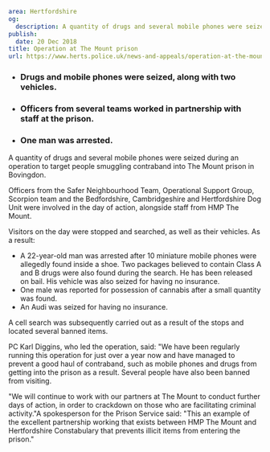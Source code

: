 ```yaml
area: Hertfordshire
og:
  description: A quantity of drugs and several mobile phones were seized during an operation to target people smuggling contraband into The Mount prison in Bovingdon.
publish:
  date: 20 Dec 2018
title: Operation at The Mount prison
url: https://www.herts.police.uk/news-and-appeals/operation-at-the-mount-prison-2271d
```

* ### Drugs and mobile phones were seized, along with two vehicles.

 * ### Officers from several teams worked in partnership with staff at the prison.

 * ### One man was arrested.

A quantity of drugs and several mobile phones were seized during an operation to target people smuggling contraband into The Mount prison in Bovingdon.

Officers from the Safer Neighbourhood Team, Operational Support Group, Scorpion team and the Bedfordshire, Cambridgeshire and Hertfordshire Dog Unit were involved in the day of action, alongside staff from HMP The Mount.

Visitors on the day were stopped and searched, as well as their vehicles. As a result:

 * A 22-year-old man was arrested after 10 miniature mobile phones were allegedly found inside a shoe. Two packages believed to contain Class A and B drugs were also found during the search.
He has been released on bail.
His vehicle was also seized for having no insurance.
 * One male was reported for possession of cannabis after a small quantity was found.
 * An Audi was seized for having no insurance.

A cell search was subsequently carried out as a result of the stops and located several banned items.

PC Karl Diggins, who led the operation, said: "We have been regularly running this operation for just over a year now and have managed to prevent a good haul of contraband, such as mobile phones and drugs from getting into the prison as a result. Several people have also been banned from visiting.

"We will continue to work with our partners at The Mount to conduct further days of action, in order to crackdown on those who are facilitating criminal activity."A spokesperson for the Prison Service said: "This an example of the excellent partnership working that exists between HMP The Mount and Hertfordshire Constabulary that prevents illicit items from entering the prison."
